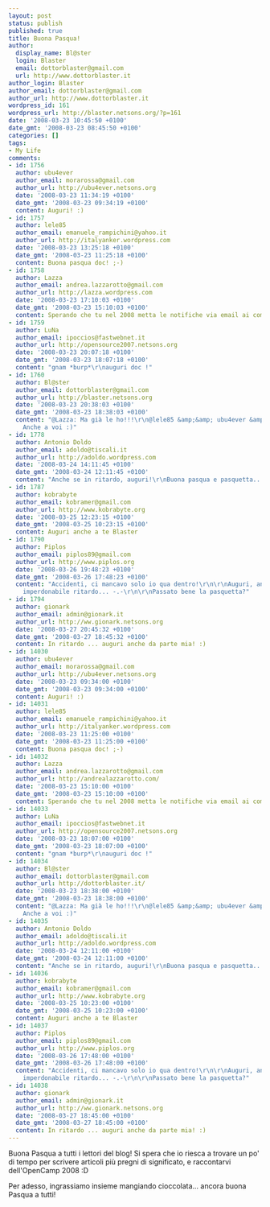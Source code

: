 ```yaml
---
layout: post
status: publish
published: true
title: Buona Pasqua!
author:
  display_name: Bl@ster
  login: Blaster
  email: dottorblaster@gmail.com
  url: http://www.dottorblaster.it
author_login: Blaster
author_email: dottorblaster@gmail.com
author_url: http://www.dottorblaster.it
wordpress_id: 161
wordpress_url: http://blaster.netsons.org/?p=161
date: '2008-03-23 10:45:50 +0100'
date_gmt: '2008-03-23 08:45:50 +0100'
categories: []
tags:
- My Life
comments:
- id: 1756
  author: ubu4ever
  author_email: morarossa@gmail.com
  author_url: http://ubu4ever.netsons.org
  date: '2008-03-23 11:34:19 +0100'
  date_gmt: '2008-03-23 09:34:19 +0100'
  content: Auguri! :)
- id: 1757
  author: lele85
  author_email: emanuele_rampichini@yahoo.it
  author_url: http://italyanker.wordpress.com
  date: '2008-03-23 13:25:18 +0100'
  date_gmt: '2008-03-23 11:25:18 +0100'
  content: Buona pasqua doc! ;-)
- id: 1758
  author: Lazza
  author_email: andrea.lazzarotto@gmail.com
  author_url: http://lazza.wordpress.com
  date: '2008-03-23 17:10:03 +0100'
  date_gmt: '2008-03-23 15:10:03 +0100'
  content: Sperando che tu nel 2008 metta le notifiche via email ai commenti. :-)
- id: 1759
  author: LuNa
  author_email: ipoccios@fastwebnet.it
  author_url: http://opensource2007.netsons.org
  date: '2008-03-23 20:07:18 +0100'
  date_gmt: '2008-03-23 18:07:18 +0100'
  content: "gnam *burp*\r\nauguri doc !"
- id: 1760
  author: Bl@ster
  author_email: dottorblaster@gmail.com
  author_url: http://blaster.netsons.org
  date: '2008-03-23 20:38:03 +0100'
  date_gmt: '2008-03-23 18:38:03 +0100'
  content: "@Lazza: Ma già le ho!!!\r\n@lele85 &amp;&amp; ubu4ever &amp;&amp; LuNa:
    Anche a voi :)"
- id: 1778
  author: Antonio Doldo
  author_email: adoldo@tiscali.it
  author_url: http://adoldo.wordpress.com
  date: '2008-03-24 14:11:45 +0100'
  date_gmt: '2008-03-24 12:11:45 +0100'
  content: "Anche se in ritardo, auguri!\r\nBuona pasqua e pasquetta...."
- id: 1787
  author: kobrabyte
  author_email: kobramer@gmail.com
  author_url: http://www.kobrabyte.org
  date: '2008-03-25 12:23:15 +0100'
  date_gmt: '2008-03-25 10:23:15 +0100'
  content: Auguri anche a te Blaster
- id: 1790
  author: Piplos
  author_email: piplos89@gmail.com
  author_url: http://www.piplos.org
  date: '2008-03-26 19:48:23 +0100'
  date_gmt: '2008-03-26 17:48:23 +0100'
  content: "Accidenti, ci mancavo solo io qua dentro!\r\n\r\nAuguri, anche se con
    imperdonabile ritardo... -.-\r\n\r\nPassato bene la pasquetta?"
- id: 1794
  author: gionark
  author_email: admin@gionark.it
  author_url: http://ww.gionark.netsons.org
  date: '2008-03-27 20:45:32 +0100'
  date_gmt: '2008-03-27 18:45:32 +0100'
  content: In ritardo ... auguri anche da parte mia! :)
- id: 14030
  author: ubu4ever
  author_email: morarossa@gmail.com
  author_url: http://ubu4ever.netsons.org
  date: '2008-03-23 09:34:00 +0100'
  date_gmt: '2008-03-23 09:34:00 +0100'
  content: Auguri! :)
- id: 14031
  author: lele85
  author_email: emanuele_rampichini@yahoo.it
  author_url: http://italyanker.wordpress.com
  date: '2008-03-23 11:25:00 +0100'
  date_gmt: '2008-03-23 11:25:00 +0100'
  content: Buona pasqua doc! ;-)
- id: 14032
  author: Lazza
  author_email: andrea.lazzarotto@gmail.com
  author_url: http://andrealazzarotto.com/
  date: '2008-03-23 15:10:00 +0100'
  date_gmt: '2008-03-23 15:10:00 +0100'
  content: Sperando che tu nel 2008 metta le notifiche via email ai commenti. :-)
- id: 14033
  author: LuNa
  author_email: ipoccios@fastwebnet.it
  author_url: http://opensource2007.netsons.org
  date: '2008-03-23 18:07:00 +0100'
  date_gmt: '2008-03-23 18:07:00 +0100'
  content: "gnam *burp*\r\nauguri doc !"
- id: 14034
  author: Bl@ster
  author_email: dottorblaster@gmail.com
  author_url: http://dottorblaster.it/
  date: '2008-03-23 18:38:00 +0100'
  date_gmt: '2008-03-23 18:38:00 +0100'
  content: "@Lazza: Ma già le ho!!!\r\n@lele85 &amp;&amp; ubu4ever &amp;&amp; LuNa:
    Anche a voi :)"
- id: 14035
  author: Antonio Doldo
  author_email: adoldo@tiscali.it
  author_url: http://adoldo.wordpress.com
  date: '2008-03-24 12:11:00 +0100'
  date_gmt: '2008-03-24 12:11:00 +0100'
  content: "Anche se in ritardo, auguri!\r\nBuona pasqua e pasquetta...."
- id: 14036
  author: kobrabyte
  author_email: kobramer@gmail.com
  author_url: http://www.kobrabyte.org
  date: '2008-03-25 10:23:00 +0100'
  date_gmt: '2008-03-25 10:23:00 +0100'
  content: Auguri anche a te Blaster
- id: 14037
  author: Piplos
  author_email: piplos89@gmail.com
  author_url: http://www.piplos.org
  date: '2008-03-26 17:48:00 +0100'
  date_gmt: '2008-03-26 17:48:00 +0100'
  content: "Accidenti, ci mancavo solo io qua dentro!\r\n\r\nAuguri, anche se con
    imperdonabile ritardo... -.-\r\n\r\nPassato bene la pasquetta?"
- id: 14038
  author: gionark
  author_email: admin@gionark.it
  author_url: http://ww.gionark.netsons.org
  date: '2008-03-27 18:45:00 +0100'
  date_gmt: '2008-03-27 18:45:00 +0100'
  content: In ritardo ... auguri anche da parte mia! :)
---
```

<p>Buona Pasqua a tutti i lettori del blog! Si spera che io riesca a trovare un po' di tempo per scrivere articoli più pregni di significato, e raccontarvi dell'OpenCamp 2008 :D</p>
<p>Per adesso, ingrassiamo insieme mangiando cioccolata... ancora buona Pasqua a tutti!</p>
